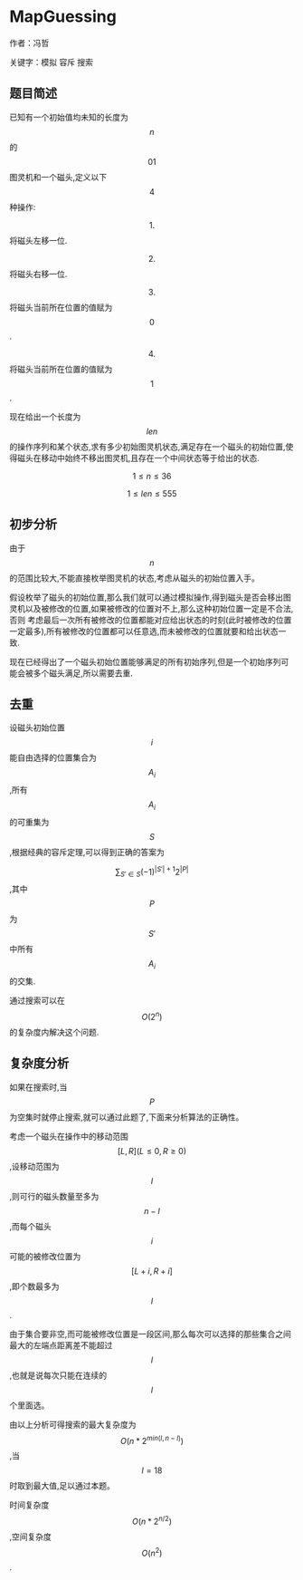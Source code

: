 # MapGuessing
作者：冯哲

关键字：模拟 容斥 搜索

## 题目简述
已知有一个初始值均未知的长度为$$n$$的$$01$$图灵机和一个磁头,定义以下$$4$$种操作:

$$1.$$将磁头左移一位.

$$2.$$将磁头右移一位.

$$3.$$将磁头当前所在位置的值赋为$$0$$.

$$4.$$将磁头当前所在位置的值赋为$$1$$.

现在给出一个长度为$$len$$的操作序列和某个状态,求有多少初始图灵机状态,满足存在一个磁头的初始位置,使得磁头在移动中始终不移出图灵机,且存在一个中间状态等于给出的状态.

$$1 \leq n \leq 36$$

$$1 \leq len \leq 555$$

## 初步分析
由于$$n$$的范围比较大,不能直接枚举图灵机的状态,考虑从磁头的初始位置入手。

假设枚举了磁头的初始位置,那么我们就可以通过模拟操作,得到磁头是否会移出图灵机以及被修改的位置,如果被修改的位置对不上,那么这种初始位置一定是不合法,否则
考虑最后一次所有被修改的位置都能对应给出状态的时刻(此时被修改的位置一定最多),所有被修改的位置都可以任意选,而未被修改的位置就要和给出状态一致.

现在已经得出了一个磁头初始位置能够满足的所有初始序列,但是一个初始序列可能会被多个磁头满足,所以需要去重.

## 去重
设磁头初始位置$$i$$能自由选择的位置集合为$$A_i$$,所有$$A_i$$的可重集为$$S$$,根据经典的容斥定理,可以得到正确的答案为

$$\sum_{S' \in S} (-1)^{|S'|+1}2^{|P|}$$,其中$$P$$为$$S'$$中所有$$A_i$$的交集.

通过搜索可以在$$O(2^n)$$的复杂度内解决这个问题.

## 复杂度分析
如果在搜索时,当$$P$$为空集时就停止搜索,就可以通过此题了,下面来分析算法的正确性。

考虑一个磁头在操作中的移动范围$$[L,R](L \leq 0,R \geq 0)$$,设移动范围为$$l$$,则可行的磁头数量至多为$$n-l$$,而每个磁头$$i$$可能的被修改位置为$$[L+i,R+i]$$,即个数最多为$$l$$.

由于集合要非空,而可能被修改位置是一段区间,那么每次可以选择的那些集合之间最大的左端点距离差不能超过$$l$$,也就是说每次只能在连续的$$l$$个里面选。

由以上分析可得搜索的最大复杂度为$$O(n*2^{min(l,n-l)})$$,当$$l=18$$时取到最大值,足以通过本题。

时间复杂度$$O(n*2^{n/2})$$,空间复杂度$$O(n^2)$$.
